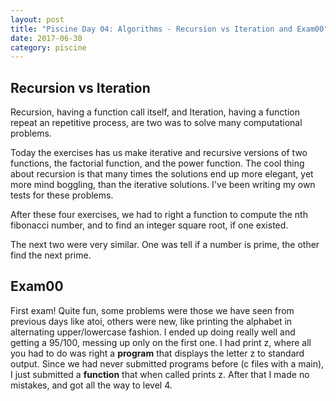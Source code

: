 ```yaml
---
layout: post
title: "Piscine Day 04: Algorithms - Recursion vs Iteration and Exam00"
date: 2017-06-30
category: piscine
---
```

## Recursion vs Iteration
Recursion, having a function call itself, and Iteration, having a function repeat an repetitive process, are two was to solve many computational problems.

Today the exercises has us make iterative and recursive versions of two functions, the factorial function, and the power function. The cool thing about recursion is that many times the solutions end up more elegant, yet more mind boggling, than the iterative solutions. I've been writing my own tests for these problems.

After these four exercises, we had to right a function to compute the nth fibonacci number, and to find an integer square root, if one existed.

The next two were very similar. One was tell if a number is prime, the other find the next prime.

## Exam00

First exam! Quite fun, some problems were those we have seen from previous days like atoi, others were new, like printing the alphabet in alternating upper/lowercase fashion. I ended up doing really well and getting a 95/100, messing up only on the first one. I had print z, where all you had to do was right a **program** that displays the letter z to standard output. Since we had never submitted programs before (c files with a main), I just submitted a **function** that when called prints z. After that I made no mistakes, and got all the way to level 4.